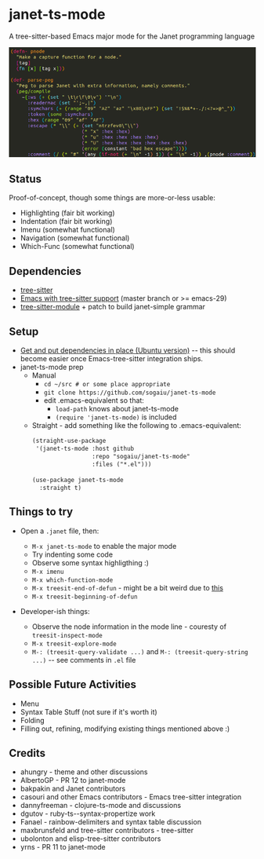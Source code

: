 # janet-ts-mode

A tree-sitter-based Emacs major mode for the Janet programming language

![Highlighting Sample](janet-ts-mode-highlighting.png?raw=true "Highligting Sample")

## Status

Proof-of-concept, though some things are more-or-less usable:

* Highlighting (fair bit working)
* Indentation (fair bit working)
* Imenu (somewhat functional)
* Navigation (somewhat functional)
* Which-Func (somewhat functional)

## Dependencies

* [tree-sitter](https://github.com/tree-sitter/tree-sitter)
* [Emacs with tree-sitter support](https://github.com/emacs-mirror/emacs) (master branch or >= emacs-29)
* [tree-sitter-module](https://github.com/casouri/tree-sitter-module) + patch to build janet-simple grammar

## Setup

* [Get and put dependencies in place (Ubuntu version)](https://gist.github.com/sogaiu/a13512e146e8f5c0e94d1804838558ee) -- this should become easier once Emacs-tree-sitter integration ships.
* janet-ts-mode prep
    * Manual
        * `cd ~/src # or some place appropriate`
        * `git clone https://github.com/sogaiu/janet-ts-mode`
        * edit .emacs-equivalent so that:
            * `load-path` knows about janet-ts-mode
            * `(require 'janet-ts-mode)` is included
    * Straight - add something like the following to .emacs-equivalent:
        ```
        (straight-use-package
         '(janet-ts-mode :host github
                         :repo "sogaiu/janet-ts-mode"
                         :files ("*.el")))

        (use-package janet-ts-mode
          :straight t)
        ```

## Things to try

* Open a `.janet` file, then:
  * `M-x janet-ts-mode` to enable the major mode
  * Try indenting some code
  * Observe some syntax highligthing :)
  * `M-x imenu`
  * `M-x which-function-mode`
  * `M-x treesit-end-of-defun` - might be a bit weird due to [this](https://github.com/tree-sitter/tree-sitter-bash/issues/139)
  * `M-x treesit-beginning-of-defun`

* Developer-ish things:
  * Observe the node information in the mode line - couresty of `treesit-inspect-mode`
  * `M-x treesit-explore-mode`
  * `M-: (treesit-query-validate ...)` and `M-: (treesit-query-string ...)` -- see comments in `.el` file

## Possible Future Activities

* Menu
* Syntax Table Stuff (not sure if it's worth it)
* Folding
* Filling out, refining, modifying existing things mentioned above :)

## Credits

* ahungry - theme and other discussions
* AlbertoGP - PR 12 to janet-mode
* bakpakin and Janet contributors
* casouri and other Emacs contributors - Emacs tree-sitter integration
* dannyfreeman - clojure-ts-mode and discussions
* dgutov - ruby-ts--syntax-propertize work
* Fanael - rainbow-delimiters and syntax table discussion
* maxbrunsfeld and tree-sitter contributors - tree-sitter
* ubolonton and elisp-tree-sitter contributors
* yrns - PR 11 to janet-mode

